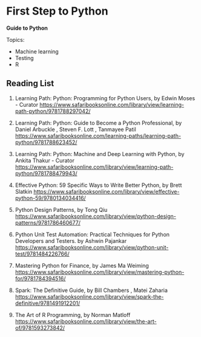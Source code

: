 # First Step to Python

**Guide to Python**

Topics:

* Machine learning
* Testing
* R

## Reading List

1. Learning Path: Python: Programming for Python Users, by Edwin Moses - Curator
https://www.safaribooksonline.com/library/view/learning-path-python/9781788297042/

2. Learning Path: Python: Guide to Become a Python Professional, by Daniel Arbuckle , Steven F. Lott , Tanmayee Patil
https://www.safaribooksonline.com/learning-paths/learning-path-python/9781788623452/

3. Learning Path: Python: Machine and Deep Learning with Python, by Ankita Thakur - Curator
https://www.safaribooksonline.com/library/view/learning-path-python/9781788479943/

4. Effective Python: 59 Specific Ways to Write Better Python, by Brett Slatkin
https://www.safaribooksonline.com/library/view/effective-python-59/9780134034416/

5. Python Design Patterns, by Tong Qiu
https://www.safaribooksonline.com/library/view/python-design-patterns/9781786460677/

6. Python Unit Test Automation: Practical Techniques for Python Developers and Testers. by Ashwin Pajankar
https://www.safaribooksonline.com/library/view/python-unit-test/9781484226766/

7. Mastering Python for Finance, by James Ma Weiming
https://www.safaribooksonline.com/library/view/mastering-python-for/9781784394516/

8. Spark: The Definitive Guide, by Bill Chambers , Matei Zaharia
https://www.safaribooksonline.com/library/view/spark-the-definitive/9781491912201/

9. The Art of R Programming, by Norman Matloff
https://www.safaribooksonline.com/library/view/the-art-of/9781593273842/
